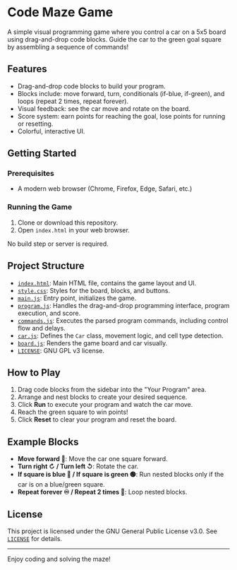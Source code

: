 # Code Maze Game

A simple visual programming game where you control a car on a 5x5 board using drag-and-drop code blocks. Guide the car to the green goal square by assembling a sequence of commands!

## Features

- Drag-and-drop code blocks to build your program.
- Blocks include: move forward, turn, conditionals (if-blue, if-green), and loops (repeat 2 times, repeat forever).
- Visual feedback: see the car move and rotate on the board.
- Score system: earn points for reaching the goal, lose points for running or resetting.
- Colorful, interactive UI.

## Getting Started

### Prerequisites

- A modern web browser (Chrome, Firefox, Edge, Safari, etc.)

### Running the Game

1. Clone or download this repository.
2. Open `index.html` in your web browser.

No build step or server is required.

## Project Structure

- [`index.html`](index.html): Main HTML file, contains the game layout and UI.
- [`style.css`](style.css): Styles for the board, blocks, and buttons.
- [`main.js`](main.js): Entry point, initializes the game.
- [`program.js`](program.js): Handles the drag-and-drop programming interface, program execution, and score.
- [`commands.js`](commands.js): Executes the parsed program commands, including control flow and delays.
- [`car.js`](car.js): Defines the `Car` class, movement logic, and cell type detection.
- [`board.js`](board.js): Renders the game board and car visually.
- [`LICENSE`](LICENSE): GNU GPL v3 license.

## How to Play

1. Drag code blocks from the sidebar into the "Your Program" area.
2. Arrange and nest blocks to create your desired sequence.
3. Click **Run** to execute your program and watch the car move.
4. Reach the green square to win points!
5. Click **Reset** to clear your program and reset the board.

## Example Blocks

- **Move forward 🚗**: Move the car one square forward.
- **Turn right ↻ / Turn left ↺**: Rotate the car.
- **If square is blue 🔵 / If square is green 🟢**: Run nested blocks only if the car is on a blue/green square.
- **Repeat forever ♾️ / Repeat 2 times 🔁**: Loop nested blocks.

## License

This project is licensed under the GNU General Public License v3.0. See [`LICENSE`](LICENSE) for details.

---

Enjoy coding and solving the maze!
